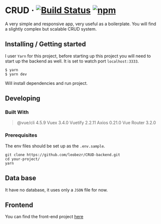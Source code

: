 # CRUD &middot; [![Build Status](https://img.shields.io/travis/npm/npm/latest.svg?style=flat-square)](https://travis-ci.org/npm/npm) [![npm](https://img.shields.io/npm/v/npm.svg?style=flat-square)](https://www.npmjs.com/package/npm)

A very simple and responsive app, very useful as a boilerplate. You will find a slightly complex but scalable CRUD system.

## Installing / Getting started

I user `Yarn` for this project, before starting up this project you will need to start up the backend as well. It is set to watch port `localhost:3333`.

```shell
$ yarn
$ yarn dev
```

Will install dependencies and run project.

## Developing

### Built With
> @vue/cli 4.5.9 
> Vuex 3.4.0
> Vuetify 2.2.11
> Axios 0.21.0
> Vue Router 3.2.0

### Prerequisites

The env files should be set up as the `.env.sample`.

```shell
git clone https://github.com/leobezr/CRUD-backend.git
cd your-project/
yarn
```

## Data base

It have no database, it uses only a `JSON` file for now.

## Frontend

You can find the front-end project [here](https://github.com/leobezr/CRUD)
